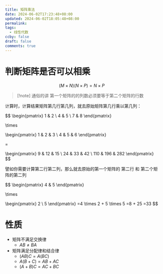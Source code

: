 ```yaml
---
title: 矩阵乘法
date: 2024-06-02T17:23:48+08:00
updated: 2024-06-02T18:05:48+08:00
permalink: 
tags:
  - 线性代数
ccby: false
draft: false
comments: true
---
```

# 判断矩阵是否可以相乘

$$(M \times N)(N \times P) = N \times P$$

> [!note] 通俗的讲
> 第一个矩阵的的列数必须要等于第二个矩阵的行数


计算时，计算结果矩阵第几行第几列，就去原始矩阵第几行乘以第几列：

$$
\begin{pmatrix}
1 & 2   \\
4 & 5 \\
7 & 8
\end{pmatrix}

\times

\begin{pmatrix}
1 & 2 & 3  \\
4 & 5 & 6 
\end{pmatrix}

=


\begin{pmatrix}
9 & 12 & 15  \\
24 & 33 & 42  \\
110 & 196 & 282
\end{pmatrix}
$$

譬如你需要计算第二行第二列，那么就去原始的第一个矩阵的 第二行 和 第二个矩阵的第二列

$$
\begin{pmatrix}
4 & 5 
\end{pmatrix}

\times

\begin{pmatrix}
2 \\
5
\end{pmatrix}
=4 \times 2 + 5  \times 5
=8 + 25
=33
$$


# 性质

+ 矩阵不满足交换律
	+ $AB \neq BA$
+ 矩阵满足分配律和结合律
	+ $(AB)C=A(BC)$
	+ $A(B+C)=AB+AC$
	+ $(A+B)C=AC+BC$


